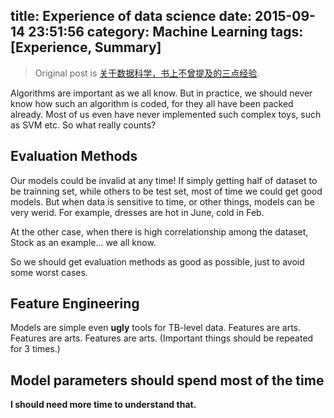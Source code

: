 title: Experience of data science
date: 2015-09-14 23:51:56
category: Machine Learning
tags: [Experience, Summary]
---
> Original post is [关于数据科学，书上不曾提及的三点经验][1].

Algorithms are important as we all know. But in practice, we should never know how such an algorithm is coded, for they all have been packed already. Most of us even have never implemented such complex toys, such as SVM etc. So what really counts?

## Evaluation Methods
Our models could be invalid at any time! If simply getting half of dataset to be trainning set, while others to be test set, most of time we could get good models. But when data is sensitive to time, or other things, models can be very werid. For example, dresses are hot in June, cold in Feb.

At the other case, when there is high correlationship among the dataset, Stock as an example... we all know. 

So we should get evaluation methods as good as possible, just to avoid some worst cases.

## Feature Engineering
Models are simple even **ugly** tools for TB-level data. 
Features are arts. 
Features are arts.
Features are arts.
(Important things should be repeated for 3 times.)

## Model parameters should spend most of the time
**I should need more time to understand that.**

[1]:http://www.csdn.net/article/2015-09-10/2825668 "关于数据科学，书上不曾提及的三点经验"